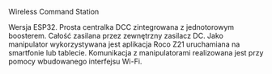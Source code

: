 ﻿Wireless Command Station

Wersja ESP32.
Prosta centralka DCC zintegrowana z jednotorowym boosterem. Całość zasilana przez zewnętrzny zasilacz DC. Jako manipulator wykorzystywana jest aplikacja Roco Z21 uruchamiana na smartfonie lub tablecie. Komunikacja z manipulatorami realizowana jest przy pomocy wbudowanego interfejsu Wi-Fi. 
